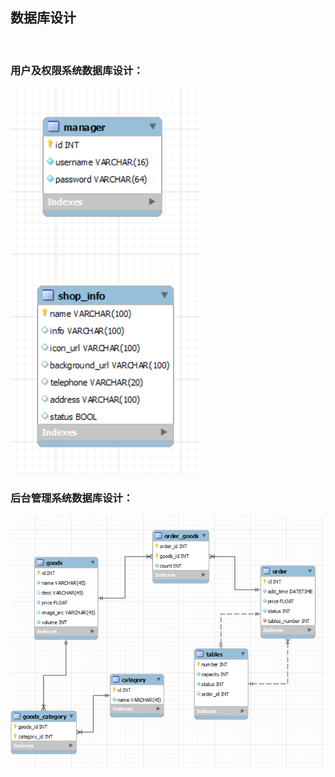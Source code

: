 ## 数据库设计
 
### 用户及权限系统数据库设计：
![adminEER](Img/adminEER.png)

### 后台管理系统数据库设计：

![systemEER](Img/systemEER.png)
